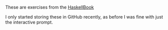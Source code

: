 These are exercises from the [HaskellBook](https://haskellbook.com/)

I only started storing these in GitHub recently, as before I was fine with just the interactive prompt.
